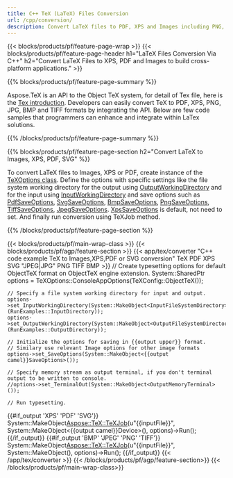 ```yaml
---
title: C++ TeX (LaTeX) Files Conversion
url: /cpp/conversion/
description: Convert LaTeX files to PDF, XPS and Images including PNG, JPEG, TIFF, BMP with few lines of C++ code.
---
```


{{< blocks/products/pf/feature-page-wrap >}}
{{< blocks/products/pf/feature-page-header h1="LaTeX Files Conversion Via C++" h2="Convert LaTeX Files to XPS, PDF and Images to build cross-platform applications." >}}

{{% blocks/products/pf/feature-page-summary %}}


Aspose.TeX is an API to the Object TeX system, for detail of Tex file, here is the [Tex introduction](https://docs.aspose.com/tex/net/what-is-tex/). Developers can easily convert TeX to PDF, XPS, PNG, JPG, BMP and TIFF formats by integrating the API. Below are few code samples that programmers can enhance and integrate within LaTex solutions.



{{% /blocks/products/pf/feature-page-summary  %}}

{{% blocks/products/pf/feature-page-section  h2="Convert LaTeX to Images, XPS, PDF, SVG" %}}

To convert LaTeX files to Images, XPS or PDF, create instance of the [TeXOptions class](https://reference.aspose.com/tex/cpp/class/aspose.te_x.te_x_options). 
Define the options with specific settings like the file system working directory for the output using 
[OutputWorkingDirectory](https://reference.aspose.com/tex/cpp/class/aspose.te_x.te_x_options#aa4f4ea6dab7db5ba1b40800495f16f63) 
and for the input using 
[InputWorkingDirectory](https://reference.aspose.com/tex/cpp/class/aspose.te_x.te_x_options#aa4f4ea6dab7db5ba1b40800495f16f63) 
and save options such as 
[PdfSaveOptions](https://reference.aspose.com/tex/cpp/class/aspose.te_x.presentation.pdf.pdf_save_options), 
[SvgSaveOptions](https://reference.aspose.com/tex/cpp/class/aspose.te_x.presentation.svg.svg_save_options), 
[BmpSaveOptions](https://reference.aspose.com/tex/cpp/class/aspose.te_x.presentation.image.bmp_save_options), 
[PngSaveOptions](https://reference.aspose.com/tex/cpp/class/aspose.te_x.presentation.image.png_save_options), 
[TiffSaveOptions](https://reference.aspose.com/tex/cpp/class/aspose.te_x.presentation.image.tiff_save_options),
[JpegSaveOptions](https://reference.aspose.com/tex/cpp/class/aspose.te_x.presentation.image.jpeg_save_options). 
[XpsSaveOptions](https://reference.aspose.com/tex/cpp/class/aspose.te_x.presentation.xps.xps_save_options) is default, not need to set.
And finally run conversion using TeXJob method.

{{% /blocks/products/pf/feature-page-section %}}

{{< blocks/products/pf/main-wrap-class >}}
{{< blocks/products/pf/agp/feature-section >}}
{{< app/tex/converter "C++ code example TeX to Images,XPS,PDF or SVG conversion" TeX PDF XPS SVG "JPEG|JPG" PNG TIFF BMP >}}
    // Create typesetting options for default ObjectTeX format on ObjectTeX engine extension.
    System::SharedPtr<TeXOptions> options = TeXOptions::ConsoleAppOptions(TeXConfig::ObjectTeX());

    // Specify a file system working directory for input and output.
    options->set_InputWorkingDirectory(System::MakeObject<InputFileSystemDirectory>(RunExamples::InputDirectory));
    options->set_OutputWorkingDirectory(System::MakeObject<OutputFileSystemDirectory>(RunExamples::OutputDirectory));

    // Initialize the options for saving in {{output upper}} format. 
    // Similary use relevant Image options for other image formats
    options->set_SaveOptions(System::MakeObject<{{output camel}}SaveOptions>());

    // Specify memory stream as output terminal, if you don't terminal output to be written to console.
    //options->set_TerminalOut(System::MakeObject<OutputMemoryTerminal>());

    // Run typesetting.
{{#if_output 'XPS' 'PDF' 'SVG'}}
    System::MakeObject<Aspose::TeX::TeXJob>(u"{{inputFile}}", System::MakeObject<{{output camel}}Device>(), options)->Run();
{{/if_output}}
{{#if_output 'BMP' 'JPEG' 'PNG' 'TIFF'}}
    System::MakeObject<Aspose::TeX::TeXJob>(u"{{inputFile}}", System::MakeObject<ImageDevice>(), options)->Run();
{{/if_output}}
{{< /app/tex/converter >}}
{{< /blocks/products/pf/agp/feature-section>}}
{{< /blocks/products/pf/main-wrap-class>}}


